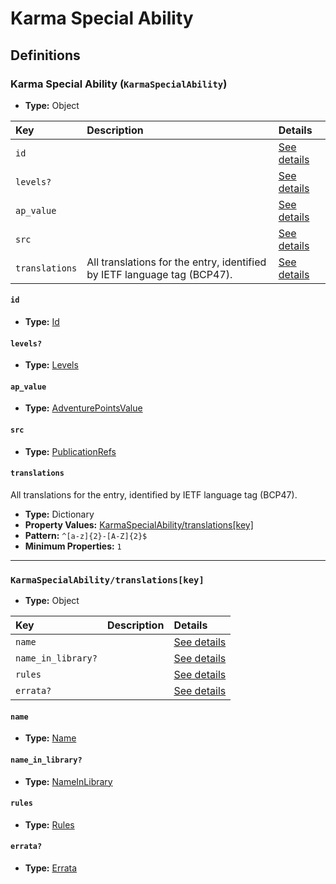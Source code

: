 # Karma Special Ability

## Definitions

### <a name="KarmaSpecialAbility"></a> Karma Special Ability (`KarmaSpecialAbility`)

- **Type:** Object

Key | Description | Details
:-- | :-- | :--
`id` |  | <a href="#KarmaSpecialAbility/id">See details</a>
`levels?` |  | <a href="#KarmaSpecialAbility/levels">See details</a>
`ap_value` |  | <a href="#KarmaSpecialAbility/ap_value">See details</a>
`src` |  | <a href="#KarmaSpecialAbility/src">See details</a>
`translations` | All translations for the entry, identified by IETF language tag (BCP47). | <a href="#KarmaSpecialAbility/translations">See details</a>

#### <a name="KarmaSpecialAbility/id"></a> `id`

- **Type:** <a href="../_Activatable.md#Id">Id</a>

#### <a name="KarmaSpecialAbility/levels"></a> `levels?`

- **Type:** <a href="../_Activatable.md#Levels">Levels</a>

#### <a name="KarmaSpecialAbility/ap_value"></a> `ap_value`

- **Type:** <a href="../_Activatable.md#AdventurePointsValue">AdventurePointsValue</a>

#### <a name="KarmaSpecialAbility/src"></a> `src`

- **Type:** <a href="../source/_PublicationRef.md#PublicationRefs">PublicationRefs</a>

#### <a name="KarmaSpecialAbility/translations"></a> `translations`

All translations for the entry, identified by IETF language tag (BCP47).

- **Type:** Dictionary
- **Property Values:** <a href="#KarmaSpecialAbility/translations[key]">KarmaSpecialAbility/translations[key]</a>
- **Pattern:** `^[a-z]{2}-[A-Z]{2}$`
- **Minimum Properties:** `1`

---

### <a name="KarmaSpecialAbility/translations[key]"></a> `KarmaSpecialAbility/translations[key]`

- **Type:** Object

Key | Description | Details
:-- | :-- | :--
`name` |  | <a href="#KarmaSpecialAbility/translations[key]/name">See details</a>
`name_in_library?` |  | <a href="#KarmaSpecialAbility/translations[key]/name_in_library">See details</a>
`rules` |  | <a href="#KarmaSpecialAbility/translations[key]/rules">See details</a>
`errata?` |  | <a href="#KarmaSpecialAbility/translations[key]/errata">See details</a>

#### <a name="KarmaSpecialAbility/translations[key]/name"></a> `name`

- **Type:** <a href="../_Activatable.md#Name">Name</a>

#### <a name="KarmaSpecialAbility/translations[key]/name_in_library"></a> `name_in_library?`

- **Type:** <a href="../_Activatable.md#NameInLibrary">NameInLibrary</a>

#### <a name="KarmaSpecialAbility/translations[key]/rules"></a> `rules`

- **Type:** <a href="../_Activatable.md#Rules">Rules</a>

#### <a name="KarmaSpecialAbility/translations[key]/errata"></a> `errata?`

- **Type:** <a href="../source/_Erratum.md#Errata">Errata</a>
